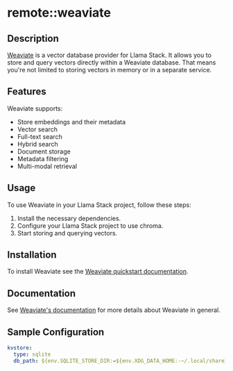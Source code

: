 # remote::weaviate

## Description


[Weaviate](https://weaviate.io/) is a vector database provider for Llama Stack.
It allows you to store and query vectors directly within a Weaviate database.
That means you're not limited to storing vectors in memory or in a separate service.

## Features
Weaviate supports:
- Store embeddings and their metadata
- Vector search
- Full-text search
- Hybrid search
- Document storage
- Metadata filtering
- Multi-modal retrieval

## Usage

To use Weaviate in your Llama Stack project, follow these steps:

1. Install the necessary dependencies.
2. Configure your Llama Stack project to use chroma.
3. Start storing and querying vectors.

## Installation

To install Weaviate see the [Weaviate quickstart documentation](https://weaviate.io/developers/weaviate/quickstart).

## Documentation
See [Weaviate's documentation](https://weaviate.io/developers/weaviate) for more details about Weaviate in general.


## Sample Configuration

```yaml
kvstore:
  type: sqlite
  db_path: ${env.SQLITE_STORE_DIR:=${env.XDG_DATA_HOME:-~/.local/share}/llama-stack/dummy}/weaviate_registry.db

```

